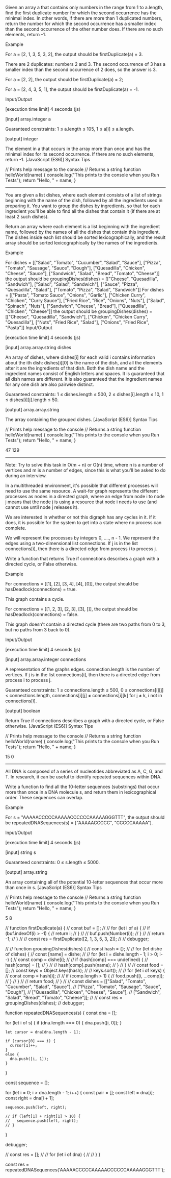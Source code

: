 Given an array a that contains only numbers in the range from 1 to a.length, find the first duplicate number for which the second occurrence has the minimal index. In other words, if there are more than 1 duplicated numbers, return the number for which the second occurrence has a smaller index than the second occurrence of the other number does. If there are no such elements, return -1.

Example

For a = [2, 1, 3, 5, 3, 2], the output should be firstDuplicate(a) = 3.

There are 2 duplicates: numbers 2 and 3. The second occurrence of 3 has a smaller index than the second occurrence of 2 does, so the answer is 3.

For a = [2, 2], the output should be firstDuplicate(a) = 2;

For a = [2, 4, 3, 5, 1], the output should be firstDuplicate(a) = -1.

Input/Output

[execution time limit] 4 seconds (js)

[input] array.integer a

Guaranteed constraints:
1 ≤ a.length ≤ 105,
1 ≤ a[i] ≤ a.length.

[output] integer

The element in a that occurs in the array more than once and has the minimal index for its second occurrence. If there are no such elements, return -1.
[JavaScript (ES6)] Syntax Tips

// Prints help message to the console
// Returns a string
function helloWorld(name) {
    console.log("This prints to the console when you Run Tests");
    return "Hello, " + name;
}

****

You are given a list dishes, where each element consists of a list of strings beginning with the name of the dish, followed by all the ingredients used in preparing it. You want to group the dishes by ingredients, so that for each ingredient you'll be able to find all the dishes that contain it (if there are at least 2 such dishes).

Return an array where each element is a list beginning with the ingredient name, followed by the names of all the dishes that contain this ingredient. The dishes inside each list should be sorted lexicographically, and the result array should be sorted lexicographically by the names of the ingredients.

Example

For
  dishes = [["Salad", "Tomato", "Cucumber", "Salad", "Sauce"],
            ["Pizza", "Tomato", "Sausage", "Sauce", "Dough"],
            ["Quesadilla", "Chicken", "Cheese", "Sauce"],
            ["Sandwich", "Salad", "Bread", "Tomato", "Cheese"]]
the output should be
  groupingDishes(dishes) = [["Cheese", "Quesadilla", "Sandwich"],
                            ["Salad", "Salad", "Sandwich"],
                            ["Sauce", "Pizza", "Quesadilla", "Salad"],
                            ["Tomato", "Pizza", "Salad", "Sandwich"]]
For
  dishes = [["Pasta", "Tomato Sauce", "Onions", "Garlic"],
            ["Chicken Curry", "Chicken", "Curry Sauce"],
            ["Fried Rice", "Rice", "Onions", "Nuts"],
            ["Salad", "Spinach", "Nuts"],
            ["Sandwich", "Cheese", "Bread"],
            ["Quesadilla", "Chicken", "Cheese"]]
the output should be
  groupingDishes(dishes) = [["Cheese", "Quesadilla", "Sandwich"],
                            ["Chicken", "Chicken Curry", "Quesadilla"],
                            ["Nuts", "Fried Rice", "Salad"],
                            ["Onions", "Fried Rice", "Pasta"]]
Input/Output

[execution time limit] 4 seconds (js)

[input] array.array.string dishes

An array of dishes, where dishes[i] for each valid i contains information about the ith dish: dishes[i][0] is the name of the dish, and all the elements after it are the ingredients of that dish. Both the dish name and the ingredient names consist of English letters and spaces. It is guaranteed that all dish names are different. It is also guaranteed that the ingredient names for any one dish are also pairwise distinct.

Guaranteed constraints:
1 ≤ dishes.length ≤ 500,
2 ≤ dishes[i].length ≤ 10,
1 ≤ dishes[i][j].length ≤ 50.

[output] array.array.string

The array containing the grouped dishes.
[JavaScript (ES6)] Syntax Tips

// Prints help message to the console
// Returns a string
function helloWorld(name) {
    console.log("This prints to the console when you Run Tests");
    return "Hello, " + name;
}

47
129


****

Note: Try to solve this task in O(m + n) or O(n) time, where n is a number of vertices and m is a number of edges, since this is what you'll be asked to do during an interview.

In a multithreaded environment, it's possible that different processes will need to use the same resource. A wait-for graph represents the different processes as nodes in a directed graph, where an edge from node i to node j means that the node j is using a resource that node i needs to use (and cannot use until node j releases it).

We are interested in whether or not this digraph has any cycles in it. If it does, it is possible for the system to get into a state where no process can complete.

We will represent the processes by integers 0, ...., n - 1. We represent the edges using a two-dimensional list connections. If j is in the list connections[i], then there is a directed edge from process i to process j.

Write a function that returns True if connections describes a graph with a directed cycle, or False otherwise.

Example

For connections = [[1], [2], [3, 4], [4], [0]], the output should be
hasDeadlock(connections) = true.


This graph contains a cycle.

For connections = [[1, 2, 3], [2, 3], [3], []], the output should be
hasDeadlock(connections) = false.


This graph doesn't contain a directed cycle (there are two paths from 0 to 3, but no paths from 3 back to 0).

Input/Output

[execution time limit] 4 seconds (js)

[input] array.array.integer connections

A representation of the graphs edges. connection.length is the number of vertices. If j is in the list connections[i], then there is a directed edge from process i to process j.

Guaranteed constraints:
1 ≤ connections.length ≤ 500,
0 ≤ connections[i][j] < connections.length,
connections[i][j] ≠ connections[i][k] for j ≠ k,
i not in connections[i].

[output] boolean

Return True if connections describes a graph with a directed cycle, or False otherwise.
[JavaScript (ES6)] Syntax Tips

// Prints help message to the console
// Returns a string
function helloWorld(name) {
    console.log("This prints to the console when you Run Tests");
    return "Hello, " + name;
}

15
0


****

All DNA is composed of a series of nucleotides abbreviated as A, C, G, and T. In research, it can be useful to identify repeated sequences within DNA.

Write a function to find all the 10-letter sequences (substrings) that occur more than once in a DNA molecule s, and return them in lexicographical order. These sequences can overlap.

Example

For s = "AAAAACCCCCAAAAACCCCCCAAAAAGGGTTT", the output should be
repeatedDNASequences(s) = ["AAAAACCCCC", "CCCCCAAAAA"].

Input/Output

[execution time limit] 4 seconds (js)

[input] string s

Guaranteed constraints:
0 ≤ s.length ≤ 5000.

[output] array.string

An array containing all of the potential 10-letter sequences that occur more than once in s.
[JavaScript (ES6)] Syntax Tips

// Prints help message to the console
// Returns a string
function helloWorld(name) {
    console.log("This prints to the console when you Run Tests");
    return "Hello, " + name;
}

5
8



// function firstDuplicate(a) {
//   const buf = [];
//
//   for (let i of a) {
//     if (buf.indexOf(i) > -1) {
//       return i;
//     }
//
//     buf.push(Number(i));
//   }
//
//   return -1;
// }
//
// const res = firstDuplicate([2, 1, 3, 5, 3, 2]);
//
// debugger;

//
// function groupingDishes(dishes) {
//   const hash = {};
//
//   for (let dishe of dishes) {
//     const [name] = dishe;
//
//     for (let i = dishe.length - 1; i > 0; i--) {
//       const comp = dishe[i];
//
//       if (hash[comp] === undefined) {
//         hash[comp] = [];
//       }
//
//       hash[comp].push(name);
//     }
//   }
//
//   const food = [];
//   const keys = Object.keys(hash);
//
//   keys.sort();
//
//   for (let i of keys) {
//     const comp = hash[i];
//
//     if (comp.length > 1) {
//       food.push([i, ...comp]);
//     }
//   }
//
//   return food;
// }
//
// const dishes = [["Salad", "Tomato", "Cucumber", "Salad", "Sauce"],
//             ["Pizza", "Tomato", "Sausage", "Sauce", "Dough"],
//             ["Quesadilla", "Chicken", "Cheese", "Sauce"],
//             ["Sandwich", "Salad", "Bread", "Tomato", "Cheese"]];
//
// const res = groupingDishes(dishes);
// debugger;


function repeatedDNASequences(s) {
  const dna = [];

  for (let i of s) {
    if (dna.length === 0) {
      dna.push([i, 0]);
    }

    let cursor = dna[dna.length - 1];

    if (cursor[0] === i) {
      cursor[1]++;
    }
    else {
      dna.push([i, 1]);
    }
  }

  const sequence = [];

  for (let i = 0; i > dna.length - 1; i++) {
    const pair = [];
    const left = dna[i];
    const right = dna[i + 1];

    sequence.push(left, right);

    // if (left[1] + right[1] > 10) {
    //   sequence.push(left, right);
    // }
  }

  debugger;

  // const res = [];
  //
  // for (let i of dna) {
  //
  // }
}

const res = repeatedDNASequences('AAAAACCCCCAAAAACCCCCCAAAAAGGGTTT');
